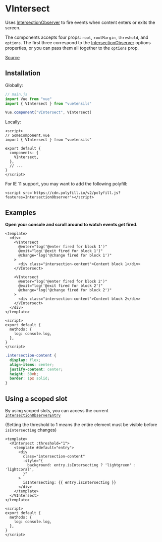 # VIntersect

Uses [IntersectionObserver](https://developer.mozilla.org/en-US/docs/Web/API/IntersectionObserver) to fire events when content enters or exits the screen.

The components accepts four props: `root`, `rootMargin`, `threshold`, and `options`. The first three correspond to the [IntersectionObserver](https://developer.mozilla.org/en-US/docs/Web/API/Intersection_Observer_API) options properties, or you can pass them all together to the `options` prop.

[Source](https://github.com/Stegosource/vuetensils/blob/master/src/components/VIntersect/VIntersect.vue)

## Installation

Globally:

```js
// main.js
import Vue from "vue"
import { VIntersect } from "vuetensils"

Vue.component("VIntersect", VIntersect)
```

Locally:

```vue
<script>
// SomeComponent.vue
import { VIntersect } from "vuetensils"

export default {
  components: {
    VIntersect,
  },
  // ...
}
</script>
```

For IE 11 support, you may want to add the following polyfill:

`<script src='https://cdn.polyfill.io/v2/polyfill.js?features=IntersectionObserver'></script>`

## Examples

**Open your console and scroll around to watch events get fired.**

```vue live
<template>
  <div>
    <VIntersect
      @enter="log('@enter fired for block 1')"
      @exit="log('@exit fired for block 1')"
      @change="log('@change fired for block 1')"
    >
      <div class="intersection-content">Content block 1</div>
    </VIntersect>

    <VIntersect
      @enter="log('@enter fired for block 2')"
      @exit="log('@exit fired for block 2')"
      @change="log('@change fired for block 2')"
    >
      <div class="intersection-content">Content block 2</div>
    </VIntersect>
  </div>
</template>

<script>
export default {
  methods: {
    log: console.log,
  },
}
</script>
```

```css
.intersection-content {
  display: flex;
  align-items: center;
  justify-content: center;
  height: 50vh;
  border: 1px solid;
}
```

## Using a scoped slot

By using scoped slots, you can access the current [`IntersectionObserverEntry`](https://developer.mozilla.org/en-US/docs/Web/API/IntersectionObserverEntry)

(Setting the threshold to 1 means the entire element must be visible before `isIntersecting` changes)

```vue live
<template>
  <VIntersect :threshold="1">
    <template #default="entry">
      <div
        class="intersection-content"
        :style="{
          background: entry.isIntersecting ? 'lightgreen' : 'lightcoral',
        }"
      >
        isIntersecting: {{ entry.isIntersecting }}
      </div>
    </template>
  </VIntersect>
</template>

<script>
export default {
  methods: {
    log: console.log,
  },
}
</script>
```
